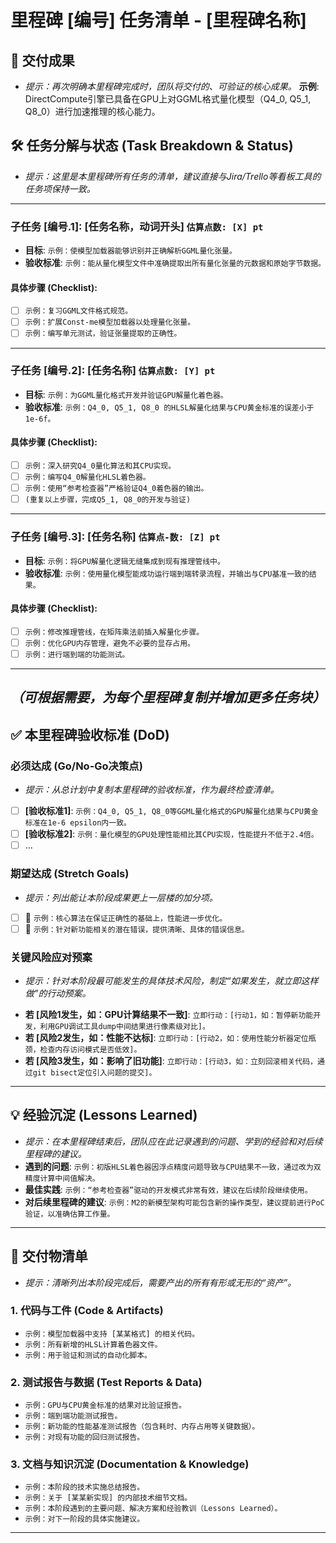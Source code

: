 # 里程碑 [编号] 任务清单 - [里程碑名称]

## 🎯 交付成果
* *提示：再次明确本里程碑完成时，团队将交付的、可验证的核心成果。*
**示例**: DirectCompute引擎已具备在GPU上对GGML格式量化模型（Q4_0, Q5_1, Q8_0）进行加速推理的核心能力。

## 🛠️ 任务分解与状态 (Task Breakdown & Status)
* *提示：这里是本里程碑所有任务的清单，建议直接与Jira/Trello等看板工具的任务项保持一致。*

---
### 子任务 [编号.1]: [任务名称，动词开头]  `估算点数: [X] pt`

* **目标**: `示例：使模型加载器能够识别并正确解析GGML量化张量。`
* **验收标准**: `示例：能从量化模型文件中准确提取出所有量化张量的元数据和原始字节数据。`

#### 具体步骤 (Checklist):
- [ ] `示例：复习GGML文件格式规范。`
- [ ] `示例：扩展Const-me模型加载器以处理量化张量。`
- [ ] `示例：编写单元测试，验证张量提取的正确性。`

---
### 子任务 [编号.2]: [任务名称]  `估算点数: [Y] pt`

* **目标**: `示例：为GGML量化格式开发并验证GPU解量化着色器。`
* **验收标准**: `示例：Q4_0, Q5_1, Q8_0 的HLSL解量化结果与CPU黄金标准的误差小于1e-6f。`

#### 具体步骤 (Checklist):
- [ ] `示例：深入研究Q4_0量化算法和其CPU实现。`
- [ ] `示例：编写Q4_0解量化HLSL着色器。`
- [ ] `示例：使用“参考检查器”严格验证Q4_0着色器的输出。`
- [ ] `(重复以上步骤，完成Q5_1, Q8_0的开发与验证)`

---
### 子任务 [编号.3]: [任务名称]  `估算点-数: [Z] pt`

* **目标**: `示例：将GPU解量化逻辑无缝集成到现有推理管线中。`
* **验收标准**: `示例：使用量化模型能成功运行端到端转录流程，并输出与CPU基准一致的结果。`

#### 具体步骤 (Checklist):
- [ ] `示例：修改推理管线，在矩阵乘法前插入解量化步骤。`
- [ ] `示例：优化GPU内存管理，避免不必要的显存占用。`
- [ ] `示例：进行端到端的功能测试。`

---
*（可根据需要，为每个里程碑复制并增加更多任务块）*
---

## ✅ 本里程碑验收标准 (DoD)

### 必须达成 (Go/No-Go决策点)

* *提示：从总计划中复制本里程碑的验收标准，作为最终检查清单。*
- [ ] **[验收标准1]**: `示例：Q4_0, Q5_1, Q8_0等GGML量化格式的GPU解量化结果与CPU黄金标准在1e-6 epsilon内一致。`
- [ ] **[验收标准2]**: `示例：量化模型的GPU处理性能相比其CPU实现，性能提升不低于2.4倍。`
- [ ] ...

### 期望达成 (Stretch Goals)

* *提示：列出能让本阶段成果更上一层楼的加分项。*
- [ ] 🎯 `示例：核心算法在保证正确性的基础上，性能进一步优化。`
- [ ] 🎯 `示例：针对新功能相关的潜在错误，提供清晰、具体的错误信息。`

### 关键风险应对预案

* *提示：针对本阶段最可能发生的具体技术风险，制定“如果发生，就立即这样做”的行动预案。*
- **若 [风险1发生，如：GPU计算结果不一致]**: `立即行动：[行动1，如：暂停新功能开发，利用GPU调试工具dump中间结果进行像素级对比]。`
- **若 [风险2发生，如：性能不达标]**: `立即行动：[行动2，如：使用性能分析器定位瓶颈，检查内存访问模式是否低效]。`
- **若 [风险3发生，如：影响了旧功能]**: `立即行动：[行动3，如：立刻回滚相关代码，通过git bisect定位引入问题的提交]。`

---

## 💡 经验沉淀 (Lessons Learned)

* *提示：在本里程碑结束后，团队应在此记录遇到的问题、学到的经验和对后续里程碑的建议。*
* **遇到的问题**: `示例：初版HLSL着色器因浮点精度问题导致与CPU结果不一致，通过改为双精度计算中间值解决。`
* **最佳实践**: `示例：“参考检查器”驱动的开发模式非常有效，建议在后续阶段继续使用。`
* **对后续里程碑的建议**: `示例：M2的新模型架构可能包含新的操作类型，建议提前进行PoC验证，以准确估算工作量。`

---

## 📁 交付物清单

* *提示：清晰列出本阶段完成后，需要产出的所有有形或无形的“资产”。*

### 1. 代码与工件 (Code & Artifacts)
- `示例：模型加载器中支持 [某某格式] 的相关代码。`
- `示例：所有新增的HLSL计算着色器文件。`
- `示例：用于验证和测试的自动化脚本。`

### 2. 测试报告与数据 (Test Reports & Data)
- `示例：GPU与CPU黄金标准的结果对比验证报告。`
- `示例：端到端功能测试报告。`
- `示例：新功能的性能基准测试报告（包含耗时、内存占用等关键数据）。`
- `示例：对现有功能的回归测试报告。`

### 3. 文档与知识沉淀 (Documentation & Knowledge)
- `示例：本阶段的技术实施总结报告。`
- `示例：关于 [某某新实现] 的内部技术细节文档。`
- `示例：本阶段遇到的主要问题、解决方案和经验教训（Lessons Learned）。`
- `示例：对下一阶段的具体实施建议。`

---